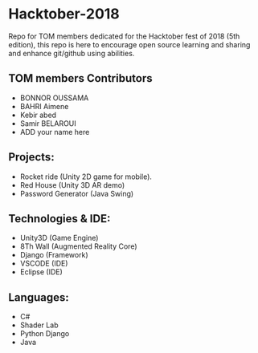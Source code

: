 # Hacktober-2018
Repo for TOM members dedicated for the Hacktober fest of 2018 (5th edition), this repo is here to encourage open source learning and sharing and enhance git/github using abilities.

## TOM members Contributors

* BONNOR OUSSAMA
* BAHRI Aimene
* Kebir abed
* Samir BELAROUI
* ADD your name here

## Projects: 

* Rocket ride (Unity 2D game for mobile).
* Red House (Unity 3D AR demo)
* Password Generator (Java Swing)

## Technologies & IDE: 

* Unity3D (Game Engine)
* 8Th Wall (Augmented Reality Core)
* Django (Framework)
* VSCODE (IDE)
* Eclipse (IDE)

## Languages: 

* C#
* Shader Lab
* Python Django
* Java 
